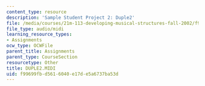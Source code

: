 ```yaml
---
content_type: resource
description: 'Sample Student Project 2: Duple2'
file: /media/courses/21m-113-developing-musical-structures-fall-2002/f99699fbd5616040e17de5a6737ba53d_DUPLE2.MIDI
file_type: audio/midi
learning_resource_types:
- Assignments
ocw_type: OCWFile
parent_title: Assignments
parent_type: CourseSection
resourcetype: Other
title: DUPLE2.MIDI
uid: f99699fb-d561-6040-e17d-e5a6737ba53d
---
```


